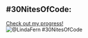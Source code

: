 ## #30NitesOfCode:
  [Check out my progress!](https://www.codedex.io/@LindaFern/30-nites-of-code)  
  ![@LindaFern #30NitesOfCode](https://www.codedex.io/api/petStatus?user=LindaFern)
